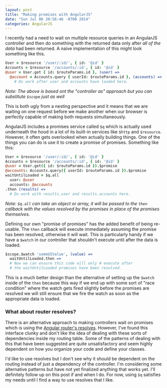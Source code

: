 ```yaml
---
layout: post
title: "Making promises with AngularJS"
date: "Sun Jul 06 20:56:46 -0700 2014"
categories: AngularJS
---
```


I recently had a need to wait on multiple resource queries in an AngularJS
controller and then do something with the returned data only after _all of the
data_ had been returned. A naive implementation of this might look something
like this.

```coffeescript
User = $resource '/user/:id/', { id: '@id' }
Accounts = $resource '/accounts/:id', { id: '@id' }
@user = User.get { id: $routeParams.id }, (user) =>
  @account = Accounts.query { userId: $routeParams.id }, (accounts) =>
    # Do work after user and accounts have loaded here.
```

_Note: The above is based ont the "controller as" approach but you can
substitute `$scope` just as well_

This is both ugly from a nesting perspective and it means that we are waiting
on one request before we make another when our browser is perfectly capable of
making both requests simultaneously.

AngularJS includes a promises service called `$q` which is actually used
underneath the hood in a lot of its built-in services like `$http` and
`$resource`. However, it often gets overlooked when actually building things.
One of the things you can do is use it to create a promise of promises.
Something like this:

```coffeescript
User = $resource '/user/:id/', { id: '@id' }
Accounts = $resource '/accounts/:id', { id: '@id' }
@user = User.get({ id: $routeParams.id }).$promise
@accounts: Accounts.query({ userId: $routeParams.id }).$promise
waitUntilLoaded = $q.all
  user: @user
  accounts: @accounts
.then (results) =>
  # Do work with results.user and results.accounts here.
```

_Note: `$q.all` can take an object or array, it will be passed to the `then`
callback with the values resolved by the promises in place of the promises
themselves._

Defining our own "promise of promises" has the added benefit of being
re-usable. The `then` callback will execute immediately assuming the promise
has been resolved, otherwise it will wait. This is particularly handy if we
have a `$watch` in our controller that shouldn't execute until after the data
is loaded.

```coffeescript
$scope.$watch 'someUIValue', (value) =>
  waitUntilLoaded.then =>
  # Now we can ensure this code will only # execute after
  # the waitUntilLoaded promises have been resolved.
```

This is a much better design than the alternative of setting up the `$watch`
inside of the `then` because this way if we end up with some sort of "race
condition" where the watch gets fired slightly before the promises are resolved
we will still ensure that we fire the watch as soon as the appropriate data is
loaded.

### What about router resolves?

There is an alternative approach to making controllers wait on promises which
is using the [Angular router's resolves][resolves]. However, I've found this
interface clunky and don't like the idea of dealing with these sorts of
dependencies inside my routing table. Some of the patterns of dealing with this
that have been suggested are quite unsatisfactory and seem highly dependent on
how you organize your code and define your classes.

I'd like to use resolves but I don't see why it should be dependent on the
routing instead of just a dependency of the controller. I'm considering some
alternative patterns but have not yet finalized anything that works yet. I'll
definitely follow up on this post if and when I do. For now, using `$q`
satisfies my needs until I find a way to use resolves that I like.

[resolves]: https://egghead.io/lessons/angularjs-resolve
